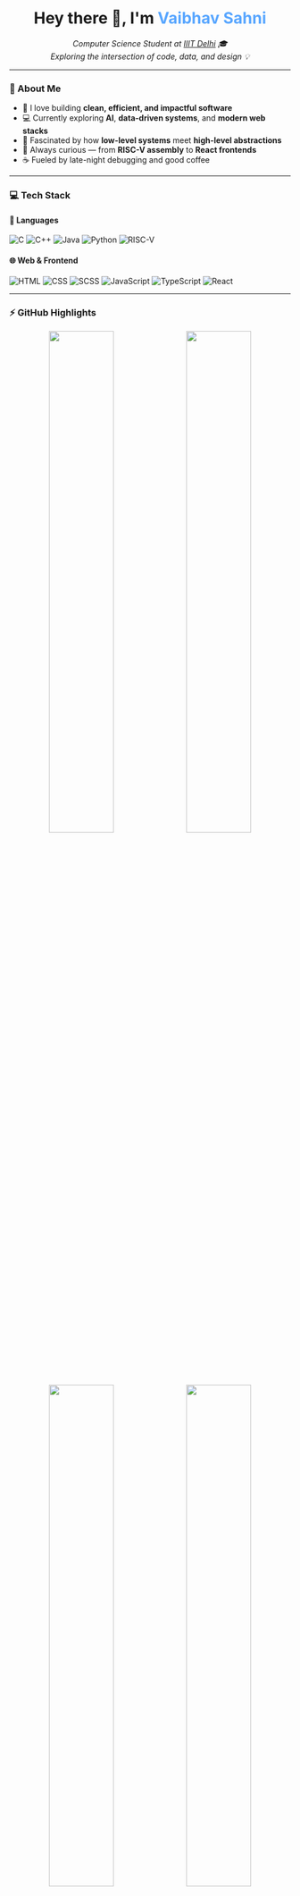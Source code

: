 <!-- Profile Header Animation -->
<h1 align="center">Hey there 👋, I'm <span style="color:#58a6ff;">Vaibhav Sahni</span></h1>

<p align="center">
  <em>Computer Science Student at <a href="https://iiitd.ac.in/" target="_blank">IIIT Delhi</a> 🎓</em><br>
  <em>Exploring the intersection of code, data, and design 💡</em>
</p>

---

### 🧠 About Me
- 🚀 I love building **clean, efficient, and impactful software**
- 💻 Currently exploring **AI**, **data-driven systems**, and **modern web stacks**
- 🔬 Fascinated by how **low-level systems** meet **high-level abstractions**
- 🧩 Always curious — from **RISC-V assembly** to **React frontends**
- ☕ Fueled by late-night debugging and good coffee

---

### 💻 Tech Stack

#### 🧩 Languages
![C](https://img.shields.io/badge/C-00599C?style=for-the-badge&logo=c&logoColor=white)
![C++](https://img.shields.io/badge/C++-00599C?style=for-the-badge&logo=cplusplus&logoColor=white)
![Java](https://img.shields.io/badge/Java-ED8B00?style=for-the-badge&logo=openjdk&logoColor=white)
![Python](https://img.shields.io/badge/Python-3670A0?style=for-the-badge&logo=python&logoColor=ffdd54)
![RISC-V](https://img.shields.io/badge/RISC--V-283272?style=for-the-badge&logo=riscv&logoColor=white)

#### 🌐 Web & Frontend
![HTML](https://img.shields.io/badge/HTML5-E34F26?style=for-the-badge&logo=html5&logoColor=white)
![CSS](https://img.shields.io/badge/CSS3-1572B6?style=for-the-badge&logo=css3&logoColor=white)
![SCSS](https://img.shields.io/badge/SCSS-CC6699?style=for-the-badge&logo=sass&logoColor=white)
![JavaScript](https://img.shields.io/badge/JavaScript-F7E01D?style=for-the-badge&logo=javascript&logoColor=black)
![TypeScript](https://img.shields.io/badge/TypeScript-007ACC?style=for-the-badge&logo=typescript&logoColor=white)
![React](https://img.shields.io/badge/React-20232A?style=for-the-badge&logo=react&logoColor=61DAFB)

---

### ⚡ GitHub Highlights

<p align="center">
  <img width="48%" src="https://github-readme-stats.vercel.app/api?username=VaibhavSahni&show_icons=true&theme=tokyonight" />
  <img width="48%" src="https://github-readme-streak-stats.herokuapp.com/?user=VaibhavSahni&theme=tokyonight" />
</p>

<p align="center">
  <img width="48%" src="https://github-readme-stats.vercel.app/api/top-langs/?username=VaibhavSahni&layout=compact&theme=tokyonight" />
  <img width="48%" src="https://github-profile-trophy.vercel.app/?username=VaibhavSahni&theme=tokyonight&no-frame=true&column=4" />
</p>

---

### 🌐 Connect With Me
<p align="center">
  <a href="https://linkedin.com/in/vaibhav-sahni" target="_blank">
    <img src="https://img.shields.io/badge/LinkedIn-0077B5?style=for-the-badge&logo=linkedin&logoColor=white"/>
  </a>
  <a href="mailto:your.email@example.com">
    <img src="https://img.shields.io/badge/Email-D14836?style=for-the-badge&logo=gmail&logoColor=white"/>
  </a>
</p>

---

<p align="center">
  <img src="https://github.com/VaibhavSahni/VaibhavSahni/blob/output/github-contribution-grid-snake.svg" alt="snake animation" />
</p>

⭐ *"Code. Learn. Iterate. Repeat."*
